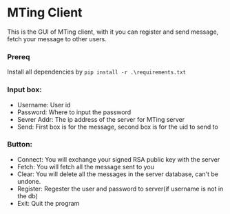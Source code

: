 # MTing Client

This is the GUI of MTing client, with it you can register and send message, fetch your message to other users.

### Prereq
Install all dependencies by
`pip install -r .\requirements.txt`

### Input box:
* Username: User id
* Password: Where to input the password
* Sevrer Addr: The ip address of the server for MTing server
* Send: First box is for the message, second box is for the uid to send to

### Button:
* Connect: You will exchange your signed RSA public key with the server
* Fetch: You will fetch all the message sent to you
* Clear: You will delete all the messages in the server database, can't be undone.
* Register: Regester the user and password to server(if username is not in the db)
* Exit: Quit the program

